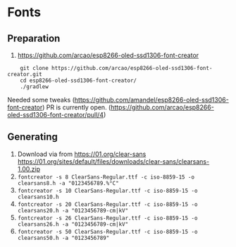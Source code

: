 # Fonts

## Preparation

1. https://github.com/arcao/esp8266-oled-ssd1306-font-creator
````
    git clone https://github.com/arcao/esp8266-oled-ssd1306-font-creator.git
    cd esp8266-oled-ssd1306-font-creator/
    ./gradlew
```` 
Needed some tweaks (https://github.com/amandel/esp8266-oled-ssd1306-font-creator) PR 
is currently open. (https://github.com/arcao/esp8266-oled-ssd1306-font-creator/pull/4)


## Generating

1. Download via from https://01.org/clear-sans https://01.org/sites/default/files/downloads/clear-sans/clearsans-1.00.zip
1. `fontcreator -s 8 ClearSans-Regular.ttf -c iso-8859-15 -o clearsans8.h -a "0123456789.%°C"` 
1. `fontcreator -s 10 ClearSans-Regular.ttf -c iso-8859-15 -o clearsans10.h`
1. `fontcreator -s 20 ClearSans-Regular.ttf -c iso-8859-15 -o clearsans20.h -a "0123456789-cm|kV"`
1. `fontcreator -s 26 ClearSans-Regular.ttf -c iso-8859-15 -o clearsans26.h -a "0123456789-cm|kV"`
1. `fontcreator -s 50 ClearSans-Regular.ttf -c iso-8859-15 -o clearsans50.h -a "0123456789"`


